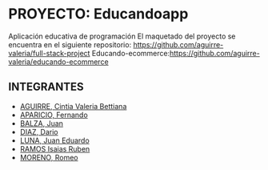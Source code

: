 # PROYECTO: Educandoapp

Aplicación educativa de programación 
El maquetado del proyecto se encuentra en el siguiente repositorio: https://github.com/aguirre-valeria/full-stack-project
Educando-ecommerce:https://github.com/aguirre-valeria/educando-ecommerce


## INTEGRANTES
-	<a href="https://github.com/aguirre-valeria">AGUIRRE, Cintia Valeria Bettiana</a>
- <a href="https://github.com/Aparicio-Fernando">APARICIO, Fernando</a> 
-	<a href="https://github.com/JuanBalza">BALZA, Juan</a>
-	<a href="https://github.com/dario1595">DIAZ, Dario</a>
-	<a href="https://github.com/eduscba">LUNA, Juan Eduardo</a>
-	<a href="https://github.com/isaias4912">RAMOS Isaias Ruben </a>
-	<a href="https://github.com/romeomoreno">MORENO, Romeo</a>

